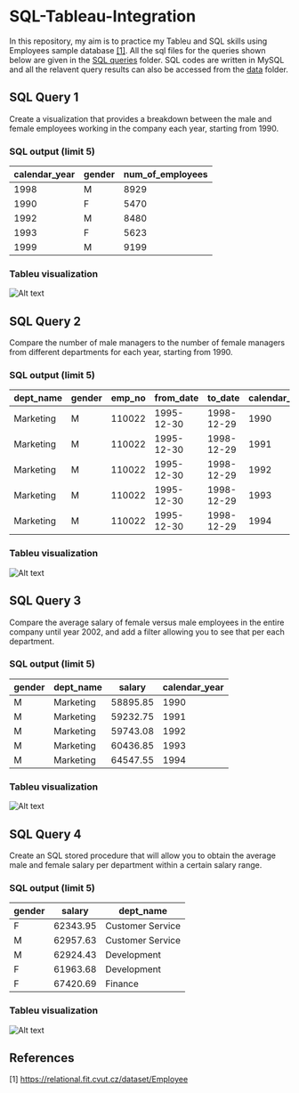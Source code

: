 # SQL-Tableau-Integration
In this repository, my aim is to practice my Tableu and SQL skills using Employees sample database [[1]](#1). All the sql files for the queries shown below are given in the <a href="https://github.com/asligulaksan/SQL-Tableau-Integration/tree/main/SQL%20queries">SQL queries</a> folder. SQL codes are written in MySQL and all the relavent query results can also be accessed from the <a href="https://github.com/asligulaksan/SQL-Tableau-Integration/tree/main/Data">data</a> folder.

## SQL Query 1
Create a visualization that provides a breakdown between the male and female employees working in the company each year, starting from 1990.

### SQL output (limit 5)
| **calendar_year** | **gender** | **num_of_employees** |
|-------------------|------------|----------------------|
| 1998              | M          | 8929                 |
| 1990              | F          | 5470                 |
| 1992              | M          | 8480                 |
| 1993              | F          | 5623                 |
| 1999              | M          | 9199                 |

### Tableu visualization
![Alt text](https://github.com/asligulaksan/SQL-Tableau-Integration/blob/main/Tableau%20Outputs/Task-1.png?raw=true "Query 1")

## SQL Query 2
Compare the number of male managers to the number of female managers from different departments for each year, starting from 1990.

### SQL output (limit 5)
| **dept_name** | **gender** | **emp_no** | **from_date** | **to_date** | **calendar_year** | **active** |
|---------------|------------|------------|---------------|-------------|-------------------|------------|
| Marketing     | M          | 110022     | 1995-12-30    | 1998-12-29  | 1990              | 0          |
| Marketing     | M          | 110022     | 1995-12-30    | 1998-12-29  | 1991              | 0          |
| Marketing     | M          | 110022     | 1995-12-30    | 1998-12-29  | 1992              | 0          |
| Marketing     | M          | 110022     | 1995-12-30    | 1998-12-29  | 1993              | 0          |
| Marketing     | M          | 110022     | 1995-12-30    | 1998-12-29  | 1994              | 0          |

### Tableu visualization
![Alt text](https://github.com/asligulaksan/SQL-Tableau-Integration/blob/main/Tableau%20Outputs/Task-2.png?raw=true "Query 2")

## SQL Query 3
Compare the average salary of female versus male employees in the entire company until year 2002, and add a filter allowing you to see that per each department.

### SQL output (limit 5)
| **gender** | **dept_name** | **salary** | **calendar_year** |
|------------|---------------|------------|-------------------|
| M          | Marketing     | 58895.85   | 1990              |
| M          | Marketing     | 59232.75   | 1991              |
| M          | Marketing     | 59743.08   | 1992              |
| M          | Marketing     | 60436.85   | 1993              |
| M          | Marketing     | 64547.55   | 1994              |

### Tableu visualization
![Alt text](https://github.com/asligulaksan/SQL-Tableau-Integration/blob/main/Tableau%20Outputs/Task-3.png?raw=true "Query 3")

## SQL Query 4
Create an SQL stored procedure that will allow you to obtain the average male and female salary per department within a certain salary range.

### SQL output (limit 5)
| **gender** | **salary** | **dept_name**    |
|------------|------------|------------------|
| F          | 62343.95   | Customer Service |
| M          | 62957.63   | Customer Service |
| M          | 62924.43   | Development      |
| F          | 61963.68   | Development      |
| F          | 67420.69   | Finance          |

### Tableu visualization
![Alt text](https://github.com/asligulaksan/SQL-Tableau-Integration/blob/main/Tableau%20Outputs/Task-4.png?raw=true "Query 4")

## References
<a id="1">[1]</a> https://relational.fit.cvut.cz/dataset/Employee
